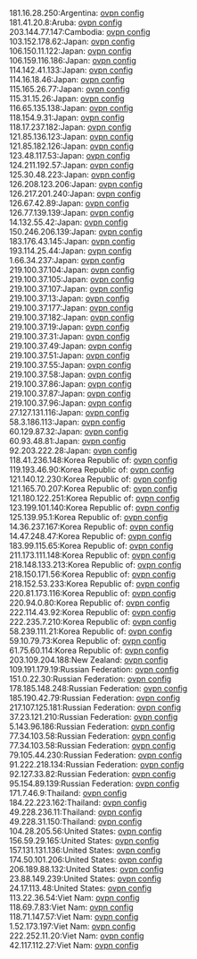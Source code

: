 181.16.28.250:Argentina: [ovpn config](vpn/181_16_28_250.ovpn)  
181.41.20.8:Aruba: [ovpn config](vpn/181_41_20_8.ovpn)  
203.144.77.147:Cambodia: [ovpn config](vpn/203_144_77_147.ovpn)  
103.152.178.62:Japan: [ovpn config](vpn/103_152_178_62.ovpn)  
106.150.11.122:Japan: [ovpn config](vpn/106_150_11_122.ovpn)  
106.159.116.186:Japan: [ovpn config](vpn/106_159_116_186.ovpn)  
114.142.41.133:Japan: [ovpn config](vpn/114_142_41_133.ovpn)  
114.16.18.46:Japan: [ovpn config](vpn/114_16_18_46.ovpn)  
115.165.26.77:Japan: [ovpn config](vpn/115_165_26_77.ovpn)  
115.31.15.26:Japan: [ovpn config](vpn/115_31_15_26.ovpn)  
116.65.135.138:Japan: [ovpn config](vpn/116_65_135_138.ovpn)  
118.154.9.31:Japan: [ovpn config](vpn/118_154_9_31.ovpn)  
118.17.237.182:Japan: [ovpn config](vpn/118_17_237_182.ovpn)  
121.85.136.123:Japan: [ovpn config](vpn/121_85_136_123.ovpn)  
121.85.182.126:Japan: [ovpn config](vpn/121_85_182_126.ovpn)  
123.48.117.53:Japan: [ovpn config](vpn/123_48_117_53.ovpn)  
124.211.192.57:Japan: [ovpn config](vpn/124_211_192_57.ovpn)  
125.30.48.223:Japan: [ovpn config](vpn/125_30_48_223.ovpn)  
126.208.123.206:Japan: [ovpn config](vpn/126_208_123_206.ovpn)  
126.217.201.240:Japan: [ovpn config](vpn/126_217_201_240.ovpn)  
126.67.42.89:Japan: [ovpn config](vpn/126_67_42_89.ovpn)  
126.77.139.139:Japan: [ovpn config](vpn/126_77_139_139.ovpn)  
14.132.55.42:Japan: [ovpn config](vpn/14_132_55_42.ovpn)  
150.246.206.139:Japan: [ovpn config](vpn/150_246_206_139.ovpn)  
183.176.43.145:Japan: [ovpn config](vpn/183_176_43_145.ovpn)  
193.114.25.44:Japan: [ovpn config](vpn/193_114_25_44.ovpn)  
1.66.34.237:Japan: [ovpn config](vpn/1_66_34_237.ovpn)  
219.100.37.104:Japan: [ovpn config](vpn/219_100_37_104.ovpn)  
219.100.37.105:Japan: [ovpn config](vpn/219_100_37_105.ovpn)  
219.100.37.107:Japan: [ovpn config](vpn/219_100_37_107.ovpn)  
219.100.37.13:Japan: [ovpn config](vpn/219_100_37_13.ovpn)  
219.100.37.177:Japan: [ovpn config](vpn/219_100_37_177.ovpn)  
219.100.37.182:Japan: [ovpn config](vpn/219_100_37_182.ovpn)  
219.100.37.19:Japan: [ovpn config](vpn/219_100_37_19.ovpn)  
219.100.37.31:Japan: [ovpn config](vpn/219_100_37_31.ovpn)  
219.100.37.49:Japan: [ovpn config](vpn/219_100_37_49.ovpn)  
219.100.37.51:Japan: [ovpn config](vpn/219_100_37_51.ovpn)  
219.100.37.55:Japan: [ovpn config](vpn/219_100_37_55.ovpn)  
219.100.37.58:Japan: [ovpn config](vpn/219_100_37_58.ovpn)  
219.100.37.86:Japan: [ovpn config](vpn/219_100_37_86.ovpn)  
219.100.37.87:Japan: [ovpn config](vpn/219_100_37_87.ovpn)  
219.100.37.96:Japan: [ovpn config](vpn/219_100_37_96.ovpn)  
27.127.131.116:Japan: [ovpn config](vpn/27_127_131_116.ovpn)  
58.3.186.113:Japan: [ovpn config](vpn/58_3_186_113.ovpn)  
60.129.87.32:Japan: [ovpn config](vpn/60_129_87_32.ovpn)  
60.93.48.81:Japan: [ovpn config](vpn/60_93_48_81.ovpn)  
92.203.222.28:Japan: [ovpn config](vpn/92_203_222_28.ovpn)  
118.41.236.148:Korea Republic of: [ovpn config](vpn/118_41_236_148.ovpn)  
119.193.46.90:Korea Republic of: [ovpn config](vpn/119_193_46_90.ovpn)  
121.140.12.230:Korea Republic of: [ovpn config](vpn/121_140_12_230.ovpn)  
121.165.70.207:Korea Republic of: [ovpn config](vpn/121_165_70_207.ovpn)  
121.180.122.251:Korea Republic of: [ovpn config](vpn/121_180_122_251.ovpn)  
123.199.101.140:Korea Republic of: [ovpn config](vpn/123_199_101_140.ovpn)  
125.139.95.1:Korea Republic of: [ovpn config](vpn/125_139_95_1.ovpn)  
14.36.237.167:Korea Republic of: [ovpn config](vpn/14_36_237_167.ovpn)  
14.47.248.47:Korea Republic of: [ovpn config](vpn/14_47_248_47.ovpn)  
183.99.115.65:Korea Republic of: [ovpn config](vpn/183_99_115_65.ovpn)  
211.173.111.148:Korea Republic of: [ovpn config](vpn/211_173_111_148.ovpn)  
218.148.133.213:Korea Republic of: [ovpn config](vpn/218_148_133_213.ovpn)  
218.150.171.56:Korea Republic of: [ovpn config](vpn/218_150_171_56.ovpn)  
218.152.53.233:Korea Republic of: [ovpn config](vpn/218_152_53_233.ovpn)  
220.81.173.116:Korea Republic of: [ovpn config](vpn/220_81_173_116.ovpn)  
220.94.0.80:Korea Republic of: [ovpn config](vpn/220_94_0_80.ovpn)  
222.114.43.92:Korea Republic of: [ovpn config](vpn/222_114_43_92.ovpn)  
222.235.7.210:Korea Republic of: [ovpn config](vpn/222_235_7_210.ovpn)  
58.239.111.21:Korea Republic of: [ovpn config](vpn/58_239_111_21.ovpn)  
59.10.79.73:Korea Republic of: [ovpn config](vpn/59_10_79_73.ovpn)  
61.75.60.114:Korea Republic of: [ovpn config](vpn/61_75_60_114.ovpn)  
203.109.204.188:New Zealand: [ovpn config](vpn/203_109_204_188.ovpn)  
109.191.179.19:Russian Federation: [ovpn config](vpn/109_191_179_19.ovpn)  
151.0.22.30:Russian Federation: [ovpn config](vpn/151_0_22_30.ovpn)  
178.185.148.248:Russian Federation: [ovpn config](vpn/178_185_148_248.ovpn)  
185.190.42.79:Russian Federation: [ovpn config](vpn/185_190_42_79.ovpn)  
217.107.125.181:Russian Federation: [ovpn config](vpn/217_107_125_181.ovpn)  
37.23.121.210:Russian Federation: [ovpn config](vpn/37_23_121_210.ovpn)  
5.143.96.186:Russian Federation: [ovpn config](vpn/5_143_96_186.ovpn)  
77.34.103.58:Russian Federation: [ovpn config](vpn/77_34_103_58.ovpn)  
77.34.103.58:Russian Federation: [ovpn config](vpn/77_34_103_58.ovpn)  
79.105.44.230:Russian Federation: [ovpn config](vpn/79_105_44_230.ovpn)  
91.222.218.134:Russian Federation: [ovpn config](vpn/91_222_218_134.ovpn)  
92.127.33.82:Russian Federation: [ovpn config](vpn/92_127_33_82.ovpn)  
95.154.89.139:Russian Federation: [ovpn config](vpn/95_154_89_139.ovpn)  
171.7.46.9:Thailand: [ovpn config](vpn/171_7_46_9.ovpn)  
184.22.223.162:Thailand: [ovpn config](vpn/184_22_223_162.ovpn)  
49.228.236.11:Thailand: [ovpn config](vpn/49_228_236_11.ovpn)  
49.228.31.150:Thailand: [ovpn config](vpn/49_228_31_150.ovpn)  
104.28.205.56:United States: [ovpn config](vpn/104_28_205_56.ovpn)  
156.59.29.165:United States: [ovpn config](vpn/156_59_29_165.ovpn)  
157.131.131.136:United States: [ovpn config](vpn/157_131_131_136.ovpn)  
174.50.101.206:United States: [ovpn config](vpn/174_50_101_206.ovpn)  
206.189.88.132:United States: [ovpn config](vpn/206_189_88_132.ovpn)  
23.88.149.239:United States: [ovpn config](vpn/23_88_149_239.ovpn)  
24.17.113.48:United States: [ovpn config](vpn/24_17_113_48.ovpn)  
113.22.36.54:Viet Nam: [ovpn config](vpn/113_22_36_54.ovpn)  
118.69.7.83:Viet Nam: [ovpn config](vpn/118_69_7_83.ovpn)  
118.71.147.57:Viet Nam: [ovpn config](vpn/118_71_147_57.ovpn)  
1.52.173.197:Viet Nam: [ovpn config](vpn/1_52_173_197.ovpn)  
222.252.11.20:Viet Nam: [ovpn config](vpn/222_252_11_20.ovpn)  
42.117.112.27:Viet Nam: [ovpn config](vpn/42_117_112_27.ovpn)  
